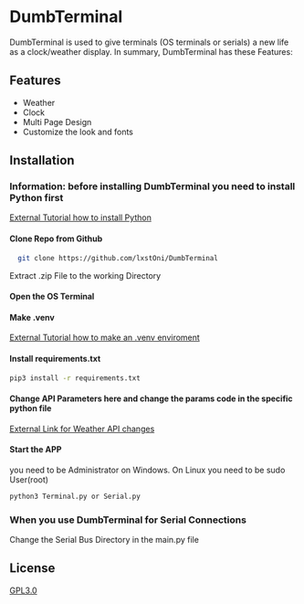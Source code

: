
# DumbTerminal

DumbTerminal is used to give terminals (OS terminals or serials) a new life as a clock/weather display. In summary, DumbTerminal has these Features:





## Features

- Weather
- Clock 
- Multi Page Design
- Customize the look and fonts





## Installation

### Information: before installing DumbTerminal you need to install Python first
[External Tutorial how to install Python](https://kinsta.com/knowledgebase/install-python/)



#### Clone Repo from Github
```bash
  git clone https://github.com/lxstOni/DumbTerminal
```

Extract .zip File to the working Directory


#### Open the OS Terminal

#### Make .venv
[External Tutorial how to make an .venv enviroment](https://mothergeo-py.readthedocs.io/en/latest/development/how-to/venv.html)

#### Install requirements.txt
```bash
pip3 install -r requirements.txt
```

#### Change API Parameters here and change the params code in the specific python file

[External Link for Weather API changes](https://open-meteo.com/en/docs)


#### Start the APP
you need to be Administrator on Windows. On Linux you need to be sudo User(root)

```bash
python3 Terminal.py or Serial.py
```


### When you use DumbTerminal for Serial Connections

Change the Serial Bus Directory in the main.py file





    
## License

[GPL3.0](https://choosealicense.com/licenses/gpl-3.0/)
